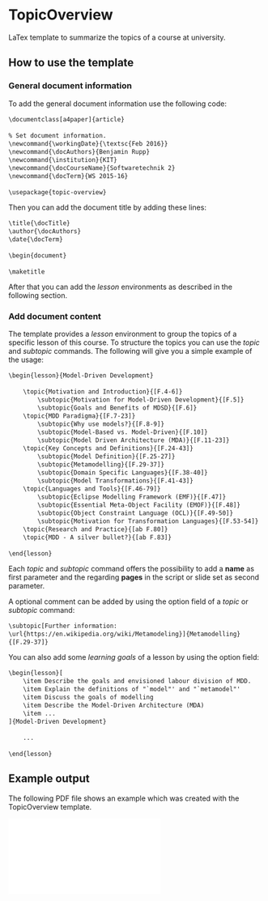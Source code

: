 # TopicOverview
LaTex template to summarize the topics of a course at university.

## How to use the template

### General document information
To add the general document information use the following code:

	\documentclass[a4paper]{article}

	% Set document information.
	\newcommand{\workingDate}{\textsc{Feb 2016}}
	\newcommand{\docAuthors}{Benjamin Rupp}
	\newcommand{\institution}{KIT}
	\newcommand{\docCourseName}{Softwaretechnik 2}
	\newcommand{\docTerm}{WS 2015-16}

	\usepackage{topic-overview}

Then you can add the document title by adding these lines:

	\title{\docTitle}
	\author{\docAuthors}
	\date{\docTerm}

	\begin{document}

	\maketitle
	
After that you can add the *lesson* environments as described in the following section.

### Add document content
The template provides a *lesson* environment to group the topics of a specific lesson of this course. To structure the topics you can use the *topic* and *subtopic* commands. The following will give you a simple example of the usage:

	\begin{lesson}{Model-Driven Development}
	
		\topic{Motivation and Introduction}{[F.4-6]}
			\subtopic{Motivation for Model-Driven Development}{[F.5]}
			\subtopic{Goals and Benefits of MDSD}{[F.6]}
		\topic{MDD Paradigma}{[F.7-23]}
			\subtopic{Why use models?}{[F.8-9]}
			\subtopic{Model-Based vs. Model-Driven}{[F.10]}
			\subtopic{Model Driven Architecture (MDA)}{[F.11-23]}
		\topic{Key Concepts and Definitions}{[F.24-43]}
			\subtopic{Model Definition}{[F.25-27]}
			\subtopic{Metamodelling}{[F.29-37]}
			\subtopic{Domain Specific Languages}{[F.38-40]}
			\subtopic{Model Transformations}{[F.41-43]}
		\topic{Languages and Tools}{[F.46-79]}
			\subtopic{Eclipse Modelling Framework (EMF)}{[F.47]}
			\subtopic{Essential Meta-Object Facility (EMOF)}{[F.48]}
			\subtopic{Object Constraint Language (OCL)}{[F.49-50]}
			\subtopic{Motivation for Transformation Languages}{[F.53-54]}
		\topic{Research and Practice}{[ab F.80]}
		\topic{MDD - A silver bullet?}{[ab F.83]}

	\end{lesson}

Each *topic* and *subtopic* command offers the possibility to add a **name** as first parameter and the regarding **pages** in the script or slide set as second parameter.

A optional comment can be added by using the option field of a *topic* or *subtopic* command:

	\subtopic[Further information: \url{https://en.wikipedia.org/wiki/Metamodeling}]{Metamodelling}{[F.29-37]}

You can also add some *learning goals* of a lesson by using the option field:

	\begin{lesson}[
		\item Describe the goals and envisioned labour division of MDD.
		\item Explain the definitions of "`model"' and "`metamodel"'
		\item Discuss the goals of modelling
		\item Describe the Model-Driven Architecture (MDA)
		\item ...
	]{Model-Driven Development}

		...

	\end{lesson}

## Example output
The following PDF file shows an example which was created with the TopicOverview template.

![image](example.pdf)
